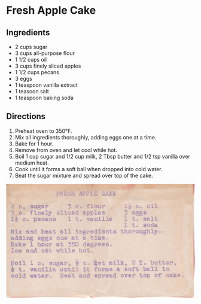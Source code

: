 # Fresh Apple Cake

## Ingredients

* 2 cups sugar
* 3 cups all-purpose flour
* 1 1/2 cups oil
* 3 cups finely sliced apples
* 1 1/2 cups pecans
* 3 eggs
* 1 teaspoon vanilla extract
* 1 teasoon salt
* 1 teaspoon baking soda

## Directions

1. Preheat oven to 350°F.
2. Mix all ingredients thoroughly, adding eggs one at a time.
3. Bake for 1 hour.
4. Remove from oven and let cool while hot.
5. Boil 1 cup sugar and 1/2 cup milk, 2 Tbsp butter and 1/2 tsp vanilla over medium heat.
6. Cook until it forms a soft ball when dropped into cold water.
7. Beat the sugar mixture and spread over top of the cake.

![Recipe scan 1](images/Fresh%20Apple%20Cake-1.webp)
